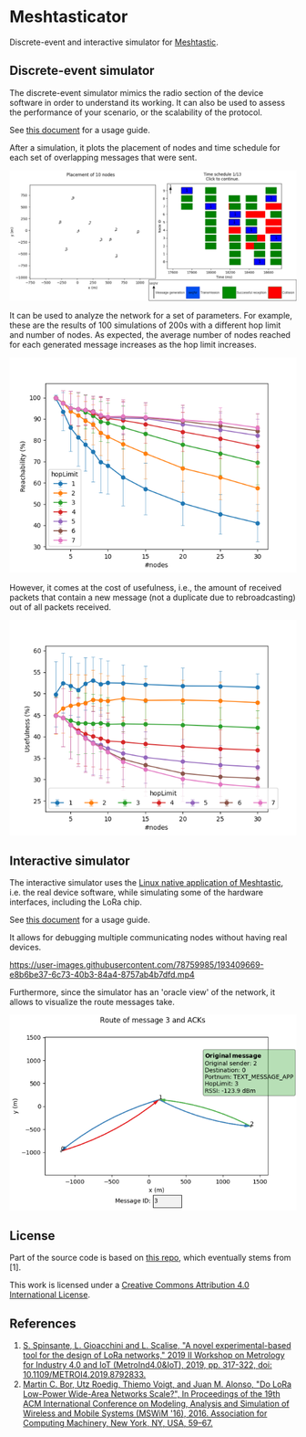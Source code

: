 # Meshtasticator
Discrete-event and interactive simulator for [Meshtastic](https://meshtastic.org/). 

## Discrete-event simulator
The discrete-event simulator mimics the radio section of the device software in order to understand its working. It can also be used to assess the performance of your scenario, or the scalability of the protocol. 

See [this document](DISCRETE_EVENT_SIM.md) for a usage guide. 

After a simulation, it plots the placement of nodes and time schedule for each set of overlapping messages that were sent.

![](/img/placement_schedule.png)

It can be used to analyze the network for a set of parameters. For example, these are the results of 100 simulations of 200s with a different hop limit and number of nodes. As expected, the average number of nodes reached for each generated message increases as the hop limit increases. 

![](/img/reachability_hops.png)

However, it comes at the cost of usefulness, i.e., the amount of received packets that contain a new message (not a duplicate due to rebroadcasting) out of all packets received. 

![](/img/usefulness_hops.png)

## Interactive simulator
The interactive simulator uses the [Linux native application of Meshtastic](https://meshtastic.org/docs/software/linux-native), i.e. the real device software, while simulating some of the hardware interfaces, including the LoRa chip. 

See [this document](INTERACTIVE_SIM.md) for a usage guide. 

It allows for debugging multiple communicating nodes without having real devices. 

https://user-images.githubusercontent.com/78759985/193409669-e8b6be37-6c73-40b3-84a4-8757ab4b7dfd.mp4

Furthermore, since the simulator has an 'oracle view' of the network, it allows to visualize the route messages take. 

![](/img/route_plot.png)

## License
Part of the source code is based on [this repo](https://github.com/lucagioacchini/lora-network-simulator), which eventually stems from [1].

This work is licensed under a [Creative Commons Attribution 4.0 International License](https://creativecommons.org/licenses/by/4.0/). 

## References
1. [S. Spinsante, L. Gioacchini and L. Scalise, "A novel experimental-based tool for the design of LoRa networks," 2019 II Workshop on Metrology for Industry 4.0 and IoT (MetroInd4.0&IoT), 2019, pp. 317-322, doi: 10.1109/METROI4.2019.8792833.](https://ieeexplore.ieee.org/document/8792833)
2. [Martin C. Bor, Utz Roedig, Thiemo Voigt, and Juan M. Alonso, "Do LoRa Low-Power Wide-Area Networks Scale?", In Proceedings of the 19th ACM International Conference on Modeling, Analysis and Simulation of Wireless and Mobile Systems (MSWiM '16), 2016. Association for Computing Machinery, New York, NY, USA, 59–67.](https://doi.org/10.1145/2988287.2989163)

